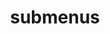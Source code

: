 ---
layout: page
title: submenus
nav: false
nav_order: 7
dropdown: false
children: 
    - title: publications
      permalink: /publications/
    - title: divider
    - title: projects
      permalink: /projects/
---